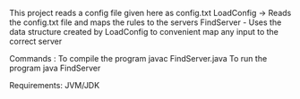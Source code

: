 This project reads a config file given here as config.txt
LoadConfig  -> Reads the config.txt file and maps the rules to the servers
FindServer - Uses the data structure created by LoadConfig to convenient map any input to the correct server

Commands :
To compile the program
javac FindServer.java
To run the program
java FindServer

Requirements: JVM/JDK